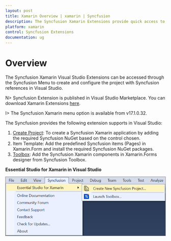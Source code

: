 ```yaml
---
layout: post
title: Xamarin Overview | xamarin | Syncfusion
description: The Syncfusion Xamarin Extensions provide quick access to create or configure the Syncfusion Xamarin projects
platform: xamarin
control: Syncfusion Extensions
documentation: ug
---
```


# Overview       

The Syncfusion Xamarin  Visual Studio Extensions can be accessed through the Syncfusion Menu to create and configure the project with Syncfusion references in Visual Studio.

N> Syncfusion Extension is published in Visual Studio Marketplace. You can download Xamarin Extensions [here](https://marketplace.visualstudio.com/items?itemName=SyncfusionInc.XamarinExtension).

I> The Syncfusion Xamarin  menu option is available from v17.1.0.32.

The Syncfusion provides the following extension supports in Visual Studio:

1.	[Create Project](https://help.syncfusion.com/xamarin/visual-studio-integration/visual-studio-extensions/create-project): To create a Syncfusion Xamarin application by adding the required Syncfusion NuGet based on the control chosen.
2.	Item Template: Add the predefined Syncfusion items (Pages) in Xamarin.Form and install the required Syncfusion NuGet packages.
3.	[Toolbox](https://help.syncfusion.com/xamarin/visual-studio-integration/visual-studio-extensions/toolbox-control): Add the Syncfusion Xamarin components in Xamarin.Forms designer from Syncfusion Toolbox.


**Essential Studio for Xamarin in Visual Studio**

![Syncfusion Menu when No project selected in Visual Studio](Overview_images/Syncfusion_Menu_OverView1.png)


